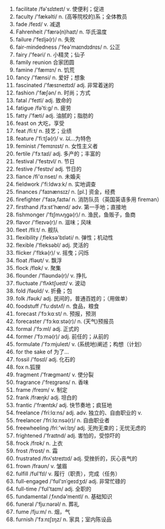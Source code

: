 1. facilitate /fə'sɪlɪteɪt/ v. 使便利；促进
2. faculty /'fækəlti/ n. (高等院校的)系；全体教员
3. fade /feɪd/ v. 减退
4. Fahrenheit /'færə(n)haɪt/ n. 华氏温度
5. failure /'feɪljə(r)/ n. 失败
6. fair-mindedness /'feə'maɪndɪdnɪs/ n. 公正
7. fairy /'feəri/ n. 小精灵；仙子
8. family reunion 合家团圆
9. famine /'fæmɪn/ n. 饥荒
10. fancy /'fænsi/ n. 爱好；想象
11. fascinated /'fæsɪneɪtɪd/ adj. 非常着迷的
12. fashion /'fæʃən/ n. 时尚；方式
13. fatal /'feɪtl/ adj. 致命的
14. fatigue /fə'tiːɡ/ n. 疲劳
15. fatty /'fæti/ adj. 油腻的；脂肪的
16. feast on 大吃，享受
17. feat /fiːt/ n. 技艺；业绩
18. feature /'fiːtʃə(r)/ v. 以…为特色
19. feminist /'femɪnɪst/ n. 女性主义者
20. fertile /'fɜːtaɪl/ adj. 多产的；丰富的
21. festival /'festɪvl/ n. 节日
22. festive /'festɪv/ adj. 节日的
23. fiance /fi'ɑːnseɪ/ n. 未婚夫
24. fieldwork /'fiːldwɜːk/ n. 实地调查
25. finances /'faɪnænsɪz/ n. [pl.] 资金，经费
26. firefighter /'faɪə,faɪtə/ n. 消防队员（英国英语多用 fireman）
27. firsthand /fɜːst'hænd/ adv. 第一手地；直接地
28. fishmonger /'fɪʃmʌŋɡə(r)/ n. 渔民，鱼贩子，鱼商
29. flavor /'fleɪvə(r)/ n. 滋味；风味
30. fleet /fliːt/ n. 舰队
31. flexibility /ˌfleksə'bɪləti/ n. 弹性；机动性
32. flexible /'fleksəbl/ adj. 灵活的
33. flicker /'flɪkə(r)/ v. 摇曳；闪烁
34. float /fləʊt/ v. 飘浮
35. flock /flɒk/ v. 聚集
36. flounder /'flaʊndə(r)/ v. 挣扎
37. fluctuate /'flʌktʃueɪt/ v. 波动
38. fold /fəʊld/ v. 折叠；包
39. folk /fəʊk/ adj. 民间的，普通百姓的；（用做单）
40. foodstuff /'fuːdstʌf/ n. 食品，粮食
41. forecast /'fɔːkɑːst/ n. 预报，预测
42. forecaster /'fɔːkɑːstə(r)/ n. (天气)预报员
43. formal /'fɔːml/ adj. 正式的
44. former /'fɔːmə(r)/ adj. 前任的；从前的
45. formulate /'fɔːmjuleɪt/ v. (系统地)阐述；构想（计划）
46. for the sake of 为了…
47. fossil /'fɒsɪl/ adj. 化石的
48. fox n.狐狸
49. fragment /'fræɡmənt/ v. 使分裂
50. fragrance /'freɪɡrəns/ n. 香味
51. frame /freɪm/ v. 制定
52. frank /fræŋk/ adj. 坦白的
53. frantic /'fræntɪk/ adj. 快节奏地；疯狂地
54. freelance /ˈfriːlɑːns/ adj. adv. 独立的、自由职业的 v.
55. freelancer /ˈfriːlɑːnsə(r)/ n. 自由职业者
56. freewheeling /friː'wiːlɪŋ/ adj. 无拘无束的；无忧无虑的
57. frightened /'fraɪtnd/ adj. 害怕的，受惊吓的
58. frock /frɒk/ n. 上衣
59. frost /frɒst/ n. 霜
60. frustrated /frʌ'streɪtɪd/ adj. 受挫折的，灰心丧气的
61. frown /fraʊn/ v. 皱眉
62. fulfill /fʊl'fɪl/ v. 履行（职责），完成（任务）
63. full-engaged /'fʊl'ɪnˈɡeɪdʒd/ adj. 非常忙碌的
64. full-time /'fʊl'taɪm/ adj. 全职的
65. fundamental /ˌfʌndə'mentl/ n. 基础知识
66. funeral /'fjuːnərəl/ n. 葬礼
67. fume /fjuːm/ n. 烟，气
68. furnish /'fɜːnɪʃɪŋz/ n. 家具；室内陈设品

